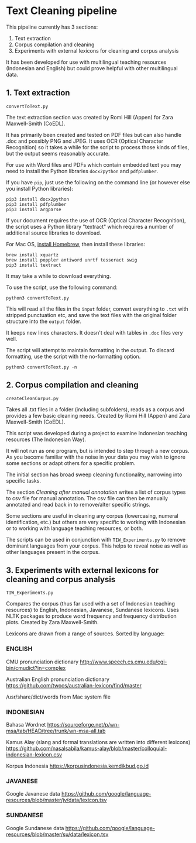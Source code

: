 # Text Cleaning pipeline

This pipeline currently has 3 sections:
1. Text extraction
2. Corpus compilation and cleaning
3. Experiments with external lexicons for cleaning and corpus analysis


It has been developed for use with multilingual teaching resources (Indonesian and English) but could prove helpful with other multilingual data.

## 1. Text extraction 

`convertToText.py`

The text extraction section was created by Romi Hill (Appen) for Zara Maxwell-Smith (CoEDL).

It has primarily been created and tested on PDF files but can also handle .doc and possibly PNG and JPEG. It uses OCR (Optical Character Recognition) so it takes a while for the script to process those kinds of files, but the output seems reasonably accurate.

For use with Word files and PDFs which contain embedded text you may need to install the Python libraries `docx2python` and `pdfplumber`.

If you have `pip`, just use the following on the command line (or however else you install Python libraries):
```
pip3 install docx2python
pip3 install pdfplumber
pip3 install argparse
```

If your document requires the use of OCR (Optical Character Recognition), the script uses a Python library "textract" which requires a number of additional source libraries to download.

For Mac OS, [install Homebrew](https://brew.sh/), then install these libraries:
```
brew install xquartz
brew install poppler antiword unrtf tesseract swig
pip3 install textract
```
It may take a while to download everything.

To use the script, use the following command:

```
python3 convertToText.py
```

This will read all the files in the `input` folder, convert everything to `.txt` with stripped punctuation etc, and save the text files with the original folder structure into the `output` folder.

It keeps new lines characters. It doesn't deal with tables in `.doc` files very well.

The script will attempt to maintain formatting in the output. To discard formatting, use the script with the no-formatting option.
```
python3 convertToText.py -n
```

## 2. Corpus compilation and cleaning 

`createCleanCorpus.py`

Takes all .txt files in a folder (including subfolders), reads as a corpus and provides a few basic cleaning needs. Created by Romi Hill (Appen) and Zara Maxwell-Smith (CoEDL).

This script was developed during a project to examine Indonesian teaching resources (The Indonesian Way).

It will not run as one program, but is intended to step through a new corpus. As you become familiar with the noise in your data you may wish to ignore some sections or adapt others for a specific problem.

The initial section has broad sweep cleaning functionality, narrowing into specific tasks.

The section *Cleaning after manual annotation* writes a list of corpus types to csv file for manual annotation.  The csv file can then be manually annotated and read back in to remove/alter specific strings.

Some sections are useful in cleaning any corpus (lowercasing, numeral identification, etc.) but others are very specific to working with Indonesian or to working with language teaching resources, or both.

The scripts can be used in conjunction with `TIW_Experiments.py` to remove dominant languages from your corpus. This helps to reveal noise as well as other languages present in the corpus.


## 3. Experiments with external lexicons for cleaning and corpus analysis 

`TIW_Experiments.py`

Compares the corpus (thus far used with a set of Indonesian teaching resources) to English, Indonesian, Javanese, Sundanese lexicons.
Uses NLTK packages to produce word frequency and frequency distribution plots. Created by Zara Maxwell-Smith.

Lexicons are drawn from a range of sources. Sorted by language:


### ENGLISH

CMU pronunciation dictionary
http://www.speech.cs.cmu.edu/cgi-bin/cmudict?in=complex

Australian English pronunciation dictionary
https://github.com/twocs/australian-lexicon/find/master

/usr/share/dict/words from Mac system file

### INDONESIAN

Bahasa Wordnet
https://sourceforge.net/p/wn-msa/tab/HEAD/tree/trunk/wn-msa-all.tab

Kamus Alay (slang and formal translations are written into different lexicons)
https://github.com/nasalsabila/kamus-alay/blob/master/colloquial-indonesian-lexicon.csv

Korpus Indonesia
https://korpusindonesia.kemdikbud.go.id

### JAVANESE

Google Javanese data
https://github.com/google/language-resources/blob/master/jv/data/lexicon.tsv

### SUNDANESE

Google Sundanese data
https://github.com/google/language-resources/blob/master/su/data/lexicon.tsv
